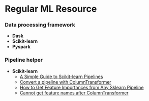 # Regular ML Resource
### Data processing framework
* **Dask**
* **Scikit-learn**
* **Pyspark**

### Pipeline helper
* **Scikit-learn**
    * [A Simple Guide to Scikit-learn Pipelines](https://medium.com/vickdata/a-simple-guide-to-scikit-learn-pipelines-4ac0d974bdcf)
    * [Convert a pipeline with ColumnTransformer](http://onnx.ai/sklearn-onnx/auto_examples/plot_complex_pipeline.html#create-and-train-a-complex-pipeline)
    * [How to Get Feature Importances from Any Sklearn Pipeline](https://towardsdatascience.com/how-to-get-feature-importances-from-any-sklearn-pipeline-167a19f1214)
    * [Cannot get feature names after ColumnTransformer](https://github.com/scikit-learn/scikit-learn/issues/12525)
